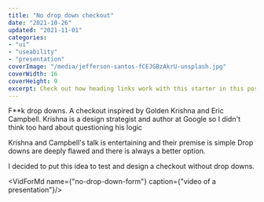 ```yaml
---
title: "No drop down checkout"
date: "2021-10-26"
updated: "2021-11-01"
categories:
- "ui"
- "useability"
- "presentation"
coverImage: "/media/jefferson-santos-fCEJGBzAkrU-unsplash.jpg"
coverWidth: 16
coverHeight: 9
excerpt: Check out how heading links work with this starter in this post.
---
```

<script>
    import VidForMd from "../components/VidForMd.svelte"
</script>

F**k drop downs. A checkout inspired by Golden Krishna and Eric Campbell. 
Krishna is a design strategist and author at Google so I didn't think too hard about questioning his logic 

Krishna and Campbell's talk is entertaining and their premise is simple Drop downs are deeply flawed and there is always a better option. 

I decided to put this idea to test and design a checkout without drop downs.

<VidForMd name={"no-drop-down-form"} caption={"video of a presentation"}/>